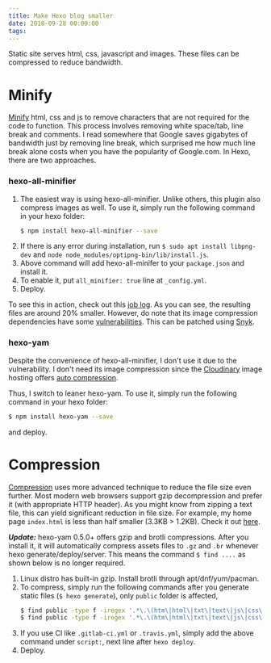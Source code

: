 ```yaml
---
title: Make Hexo blog smaller
date: 2018-09-28 00:00:00
tags:
---
```

Static site serves html, css, javascript and images. These files can be compressed to reduce bandwidth.
<!-- more -->
# Minify
[Minify](https://en.wikipedia.org/wiki/Minification_(programming)) html, css and js to remove characters that are not required for the code to function. This process involves removing white space/tab, line break and comments. I read somewhere that Google saves gigabytes of bandwidth just by removing line break, which surprised me how much line break alone costs when you have the popularity of Google.com.
In Hexo, there are two approaches.

### hexo-all-minifier
1. The easiest way is using hexo-all-minifier. Unlike others, this plugin also compress images as well. To use it, simply run the following command in your hexo folder:
    ``` bash
    $ npm install hexo-all-minifier --save
    ```
2. If there is any error during installation, run `$ sudo apt install libpng-dev` and `node node_modules/optipng-bin/lib/install.js`.
2. Above command will add hexo-all-minifer to your `package.json` and install it.
3. To enable it, put `all_minifier: true` line at `_config.yml`.
4. Deploy.

To see this in action, check out this [job log](https://gitlab.com/curben/blog/-/jobs/101703188). As you can see, the resulting files are around 20% smaller. However, do note that its image compression dependencies have some [vulnerabilities](https://snyk.io/test/npm/hexo-all-minifier). This can be patched using [Snyk](https://snyk.io/).

### hexo-yam
Despite the convenience of hexo-all-minifier, I don't use it due to the vulnerability. I don't need its image compression since the [Cloudinary](https://cloudinary.com/) image hosting offers [auto compression](https://cloudinary.com/documentation/responsive_images#responsive_images_with_automatic_quality_selection).

Thus, I switch to leaner hexo-yam. To use it, simply run the following command in your hexo folder:
``` bash
$ npm install hexo-yam --save
```
and deploy.

# Compression
[Compression](https://en.wikipedia.org/wiki/Data_compression) uses more advanced technique to reduce the file size even further. Most modern web browsers support gzip decompression and prefer it (with appropriate HTTP header). As you might know from zipping a text file, this can yield significant reduction in file size. For example, my home page `index.html` is less than half smaller (3.3KB > 1.2KB). Check it out [here](https://gitlab.com/curben/blog/-/jobs/101703188/artifacts/browse/public/).

***Update:*** hexo-yam 0.5.0+ offers gzip and brotli compressions. After you install it, it will automatically compress assets files to `.gz` and `.br` whenever hexo generate/deploy/server. This means the command `$ find ....` as shown below is no longer required.

1. Linux distro has built-in gzip. Install brotli through apt/dnf/yum/pacman.
2. To compress, simply run the following commands after you generate static files (`$ hexo generate`), only `public` folder is affected,
	```bash
	$ find public -type f -iregex '.*\.\(htm\|html\|txt\|text\|js\|css\)$' -execdir gzip -f --keep {} \;
	$ find public -type f -iregex '.*\.\(htm\|html\|txt\|text\|js\|css\)$' -execdir brotli -f --keep {} \;
	```
3. If you use CI like `.gitlab-ci.yml` or `.travis.yml`, simply add the above command under `script:`, next line after `hexo deploy`.
4. Deploy.
